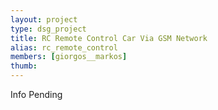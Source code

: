 ```yaml
---
layout: project
type: dsg_project
title: RC Remote Control Car Via GSM Network
alias: rc_remote_control
members: [giorgos__markos]
thumb:
---
```

Info Pending
